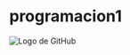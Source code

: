 # programacion1
![Logo de GitHub](https://www.google.com/url?sa=i&url=https%3A%2F%2Fwww.pngwing.com%2Fes%2Ffree-png-yjemi&psig=AOvVaw2v4Kgf6CzNoKhVkqeAYepc&ust=1761373064711000&source=images&cd=vfe&opi=89978449&ved=0CBUQjRxqFwoTCKDim5CYvJADFQAAAAAdAAAAABAE)
